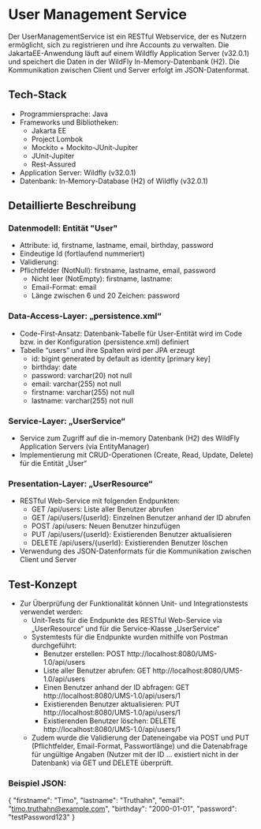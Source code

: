 
# User Management Service

Der UserManagementService ist ein RESTful Webservice, der es Nutzern ermöglicht, sich zu registrieren und ihre Accounts zu verwalten. Die JakartaEE-Anwendung läuft auf einem Wildfly Application Server (v32.0.1) und speichert die Daten in der WildFly In-Memory-Datenbank (H2). Die Kommunikation zwischen Client und Server erfolgt im JSON-Datenformat.

## Tech-Stack
- Programmiersprache: Java
- Frameworks und Bibliotheken: 
    - Jakarta EE
    - Project Lombok
    - Mockito + Mockito-JUnit-Jupiter
    - JUnit-Jupiter
    - Rest-Assured
- Application Server: Wildfly (v32.0.1)
- Datenbank: In-Memory-Database (H2) of Wildfly (v32.0.1)

## Detaillierte Beschreibung
### Datenmodell: Entität "User"
- Attribute: id, firstname, lastname, email, birthday, password
- Eindeutige Id (fortlaufend nummeriert)
- Validierung:
- Pflichtfelder (NotNull): firstname, lastname, email, password 
    - Nicht leer (NotEmpty): firstname, lastname: 
    - Email-Format: email
    - Länge zwischen 6 und 20 Zeichen: password

### Data-Access-Layer: „persistence.xml“
- Code-First-Ansatz: Datenbank-Tabelle für User-Entität wird im Code bzw. in der Konfiguration (persistence.xml) definiert
- Tabelle “users” und ihre Spalten wird per JPA erzeugt
    - id: bigint generated by default as identity [primary key]
    - birthday: date
    - password: varchar(20) not null
    - email: varchar(255) not null
    - firstname: varchar(255) not null
    - lastname: varchar(255) not null

### Service-Layer: „UserService“
- Service zum Zugriff auf die in-memory Datenbank (H2) des WildFly Application Servers (via EntityManager)
- Implementierung mit CRUD-Operationen (Create, Read, Update, Delete) für die Entität „User“

### Presentation-Layer: „UserResource“
- RESTful Web-Service mit folgenden Endpunkten:
    - GET /api/users: Liste aller Benutzer abrufen
    - GET /api/users/{userId}: Einzelnen Benutzer anhand der ID abrufen
    - POST /api/users: Neuen Benutzer hinzufügen
    - PUT /api/users/{userId}: Existierenden Benutzer aktualisieren
    - DELETE /api/users/{userId}: Existierenden Benutzer löschen
- Verwendung des JSON-Datenformats für die Kommunikation zwischen Client und Server

## Test-Konzept
- Zur Überprüfung der Funktionalität können Unit- und Integrationstests verwendet werden:
    - Unit-Tests für die Endpunkte des RESTful Web-Service via „UserResource“ und für die Service-Klasse „UserService“ 
    - Systemtests für die Endpunkte wurden mithilfe von Postman durchgeführt:
        - Benutzer erstellen: POST http://localhost:8080/UMS-1.0/api/users
        - Liste aller Benutzer abrufen: GET http://localhost:8080/UMS-1.0/api/users
        - Einen Benutzer anhand der ID abfragen: GET http://localhost:8080/UMS-1.0/api/users/1 
        - Existierenden Benutzer aktualisieren: PUT http://localhost:8080/UMS-1.0/api/users/1
        - Existierenden Benutzer löschen: DELETE http://localhost:8080/UMS-1.0/api/users/1 
    - Zudem wurde die Validierung der Dateneingabe via POST und PUT (Pflichtfelder, Email-Format, Passwortlänge) und die Datenabfrage für ungültige Angaben (Nutzer mit der ID … existiert nicht in der Datenbank) via GET und DELETE überprüft.

### Beispiel JSON:
{
    "firstname": "Timo",
    "lastname": "Truthahn",
    "email": "timo.truthahn@example.com",
    "birthday": "2000-01-01",
    "password": "testPassword123"
}

